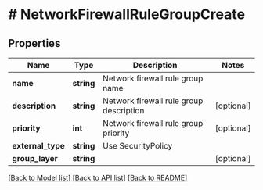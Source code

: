 # # NetworkFirewallRuleGroupCreate

## Properties

Name | Type | Description | Notes
------------ | ------------- | ------------- | -------------
**name** | **string** | Network firewall rule group name |
**description** | **string** | Network firewall rule group description | [optional]
**priority** | **int** | Network firewall rule group priority | [optional]
**external_type** | **string** | Use SecurityPolicy |
**group_layer** | **string** |  | [optional]

[[Back to Model list]](../../README.md#models) [[Back to API list]](../../README.md#endpoints) [[Back to README]](../../README.md)

